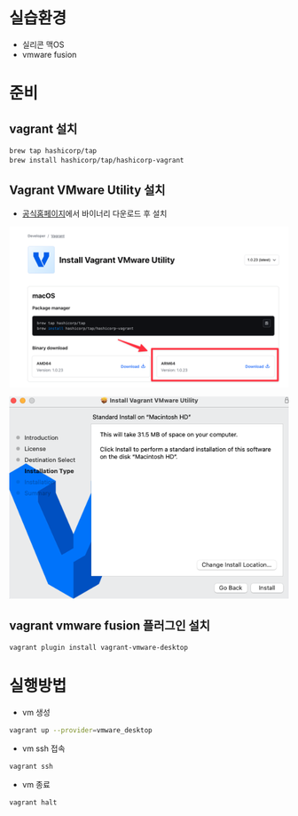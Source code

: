 
# 실습환경
* 실리콘 맥OS
* vmware fusion

# 준비
## vagrant 설치

```sh
brew tap hashicorp/tap
brew install hashicorp/tap/hashicorp-vagrant
```

## Vagrant VMware Utility 설치
* [공식홈페이지](https://developer.hashicorp.com/vagrant/install/vmware)에서 바이너리 다운로드 후 설치

![](./imgs/install_1.png)

![](./imgs/install_2.png)

## vagrant vmware fusion 플러그인 설치

```sh
vagrant plugin install vagrant-vmware-desktop
```

# 실행방법

* vm 생성

```sh
vagrant up --provider=vmware_desktop
```

* vm ssh 접속

```sh
vagrant ssh
```

* vm 종료

```sh
vagrant halt
```
